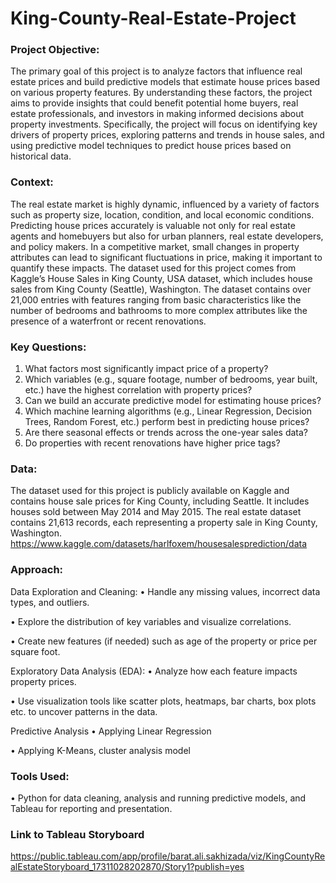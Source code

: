 # King-County-Real-Estate-Project

### Project Objective:
The primary goal of this project is to analyze factors that influence real estate prices and build predictive models that estimate house prices based on various property features. By understanding these factors, the project aims to provide insights that could benefit potential home buyers, real estate professionals, and investors in making informed decisions about property investments. Specifically, the project will focus on identifying key drivers of property prices, exploring patterns and trends in house sales, and using predictive model techniques to predict house prices based on historical data.

### Context:
The real estate market is highly dynamic, influenced by a variety of factors such as property size, location, condition, and local economic conditions. Predicting house prices accurately is valuable not only for real estate agents and homebuyers but also for urban planners, real estate developers, and policy makers. In a competitive market, small changes in property attributes can lead to significant fluctuations in price, making it important to quantify these impacts.
The dataset used for this project comes from Kaggle’s House Sales in King County, USA dataset, which includes house sales from King County (Seattle), Washington. The dataset contains over 21,000 entries with features ranging from basic characteristics like the number of bedrooms and bathrooms to more complex attributes like the presence of a waterfront or recent renovations.

### Key Questions:
1. What factors most significantly impact price of a property?
2. Which variables (e.g., square footage, number of bedrooms, year built, etc.) have the highest correlation with property prices?
3. Can we build an accurate predictive model for estimating house prices?
4. Which machine learning algorithms (e.g., Linear Regression, Decision Trees, Random Forest, etc.) perform best in predicting house prices?
5. Are there seasonal effects or trends across the one-year sales data?
6. Do properties with recent renovations have higher price tags?

### Data:
The dataset used for this project is publicly available on Kaggle and contains house sale prices for King County, including Seattle. It includes houses sold between May 2014 and May 2015. The real estate dataset contains 21,613 records, each representing a property sale in King County, Washington.
https://www.kaggle.com/datasets/harlfoxem/housesalesprediction/data

### Approach:
Data Exploration and Cleaning: 
•	Handle any missing values, incorrect data types, and outliers. 

•	Explore the distribution of key variables and visualize correlations. 

•	Create new features (if needed) such as age of the property or price per square foot.

Exploratory Data Analysis (EDA):
•	Analyze how each feature impacts property prices.

•	Use visualization tools like scatter plots, heatmaps, bar charts, box plots etc. to uncover patterns in the data. 

Predictive Analysis
•	Applying Linear Regression

•	Applying K-Means, cluster analysis model


### Tools Used:
• Python for data cleaning, analysis and running predictive models, and Tableau for reporting and presentation. 

### Link to Tableau Storyboard
https://public.tableau.com/app/profile/barat.ali.sakhizada/viz/KingCountyRealEstateStoryboard_17311028202870/Story1?publish=yes 
